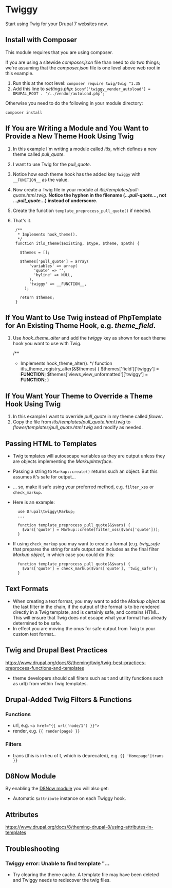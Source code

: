 # Twiggy

Start using Twig for your Drupal 7 websites now.

## Install with Composer

This module requires that you are using composer.

If you are using a sitewide _composer.json_ file than need to do two things; we're assuming that the _composer.json_ file is one level above web root in this example.

1. Run this at the root level: `composer require twig/twig ^1.35`
2. Add this line to _settings.php_: `$conf['twiggy_vender_autoload'] = DRUPAL_ROOT . '/../vendor/autoload.php';`
    
Otherwise you need to do the following in your module directory:

    composer install

## If You are Writing a Module and You Want to Provide a New Theme Hook Using Twig

1. In this example I'm writing a module called _itls_, which defines a new theme called _pull_quote_.
2. I want to use Twig for the _pull_quote_.
3. Notice how each theme hook has the added key `twiggy` with `__FUNCTION__` as the value.
4. Now create a Twig file in your module at _itls/templates/pull-quote.html.twig_. **Notice the hyphen in the filename (_...pull-quote..._, not _...pull_quote..._) instead of underscore.**
5. Create the function `template_preprocess_pull_quote()` if needed.
6. That's it.
    
        /**
         * Implements hook_theme().
         */
        function itls_theme($existing, $type, $theme, $path) {
        
          $themes = [];
        
          $themes['pull_quote'] = array(
              'variables' => array(
                'quote' => '',
                'byline' => NULL,
              ),
              'twiggy' => __FUNCTION__,
            );
        
          return $themes;
        }

## If You Want to Use Twig instead of PhpTemplate for An Existing Theme Hook, e.g. _theme_field_.

1. Use _hook_theme_alter_ and add the _twiggy_ key as shown for each theme hook you want to use with Twig.

    /**
     * Implements hook_theme_alter().
     */
    function itls_theme_registry_alter(&$themes) {
      $themes['field']['twiggy'] = __FUNCTION__;
      $themes['views_view_unformatted']['twiggy'] = __FUNCTION__;
    }

## If You Want Your Theme to Override a Theme Hook Using Twig

1. In this example I want to override _pull_quote_ in my theme called _flower_.
2. Copy the file from _itls/templates/pull_quote.html.twig_ to _flower/templates/pull_quote.html.twig_ and modify as needed.

## Passing HTML to Templates

* Twig templates will autoescape variables as they are output unless they are objects implementing the _MarkupInterface_.
* Passing a string to `Markup::create()` returns such an object.  But this assumes it's safe for output...
* ... so, make it safe using your preferred method, e.g. `filter_xss` or `check_markup`.
* Here is an example:

        use Drupal\twiggy\Markup;
        ... 
        
        function template_preprocess_pull_quote(&$vars) {
          $vars['quote'] = Markup::create(filter_xss($vars['quote']));
        }
        
* If using `check_markup` you may want to create a format (e.g. _twig_safe_ that prepares the string for safe output and includes as the final filter _Markup object_, in which case you could do this:

        function template_preprocess_pull_quote(&$vars) {
          $vars['quote'] = check_markup($vars['quote'], 'twig_safe');
        }

## Text Formats

* When creating a text format, you may want to add the _Markup object_ as the last filter in the chain, if the output of the format is to be rendered directly in a Twig template, and is certainly safe, and contains HTML.  This will ensure that Twig does not escape what your format has already determined to be safe.
* In effect you are moving the onus for safe output from Twig to your custom text format..
    
## Twig and Drupal Best Practices

<https://www.drupal.org/docs/8/theming/twig/twig-best-practices-preprocess-functions-and-templates>

* theme developers should call filters such as t and utility functions such as url() from within Twig templates. 

## Drupal-Added Twig Filters & Functions

### Functions

* url, e.g. `<a href="{{ url('node/1') }}">`
* render, e.g. `{{ render(page) }}`

### Filters

* trans (this is in lieu of t, which is deprecated), e.g. `{{ 'Homepage'|trans }}`

## D8Now Module

By enabling the [D8Now module](https://github.com/aklump/drupal_d8now) you will also get:

* Automatic `$attribute` instance on each Twiggy hook.

## Attributes

<https://www.drupal.org/docs/8/theming-drupal-8/using-attributes-in-templates>

## Troubleshooting

### Twiggy error: Unable to find template "... 

- Try clearing the theme cache.  A template file may have been deleted and Twiggy needs to rediscover the twig files. 


